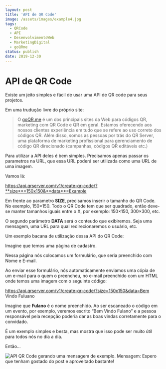 ```yaml
---
layout: post
title: 'API de QR Code'
image: /assets/images/example4.jpg
tags:
  - QRCode
  - API
  - DesenvolvimentoWeb
  - MarketingDigital
  - goQRme
status: publish
date: 2019-12-30
---
```

# API de QR Code

Existe um jeito simples e fácil de usar uma API de QR code para seus projetos.

Em uma trudução livre do próprio site:

> O  [goQR.me](http://goqr.me/)  é um dos principais sites da Web para códigos QR, marketing com QR Code e QR em geral. Estamos oferecendo aos nossos clientes experiência em tudo que se refere ao uso correto dos códigos QR. Além disso, somos as pessoas por trás do QR Server, uma plataforma de marketing profissional para gerenciamento de código QR direcionado (campanhas, códigos QR editáveis etc.)

Para utilizar a API deles é bem simples. Precisamos apenas passar os parametros na URL, que essa URL poderá ser utilizada como uma URL de uma imagem.

Vamos lá:

https://api.qrserver.com/v1/create-qr-code/?**size**=150x150&**data**=Example

Em frente ao parametro  **SIZE**, precisamos inserir o tamanho do QR Code. No exemplo, 150×150. Todo o QR Code tem que ser quadrado, então deve-se manter tamanhos iguais entre o X, por exemplo: 150×150, 300×300, etc.

O segundo parâmetro  **DATA**  será o conteudo que exibiremos. Seja uma mensagem, uma URL para qual redirecionaremos o usuário, etc.

Um exemplo bacana de utilização dessa API do QR Code:

Imagine que temos uma página de cadastro.

Nessa página nós colocamos um formulário, que seria preenchido com Nome e E-mail.

Ao enviar esse formulário, nós automaticamente enviamos uma cópia de um e-mail para o quem o preencheu, no e-mail preenchido com um HTML onde temos uma imagem com o seguinte código:

https://api.qrserver.com/v1/create-qr-code/?size=150x150&data=Bem Vindo Fuluano

Imagine que  **Fulano**  é o nome preenchido. Ao ser escaneado o código em um evento, por exemplo, veremos escrito “Bem Vindo Fulano” e a pessoa responsável pela recepção poderia dar as boas vindas corretamente para o convidado.

É um exemplo simples e besta, mas mostra que isso pode ser muito útil para todos nós no dia a dia.

Então…

![API QR Code gerando uma mensagem de exemplo. Mensagem: Espero que tenham gostado do post e aproveitado bastante!](https://api.qrserver.com/v1/create-qr-code/?size=150x150&data=Espero%20que%20tenham%20gostado%20do%20post%20e%20aproveitado%20bastante!)